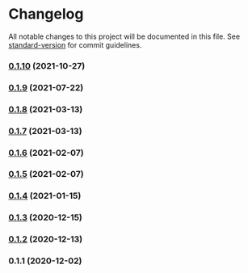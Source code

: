 # Changelog

All notable changes to this project will be documented in this file. See [standard-version](https://github.com/conventional-changelog/standard-version) for commit guidelines.

### [0.1.10](https://github.com/LucasSAmaral/mtg-life-counter/compare/v0.1.9...v0.1.10) (2021-10-27)

### [0.1.9](https://github.com/LucasSAmaral/mtg-life-counter/compare/v0.1.8...v0.1.9) (2021-07-22)

### [0.1.8](https://github.com/LucasSAmaral/mtg-life-counter/compare/v0.1.7...v0.1.8) (2021-03-13)

### [0.1.7](https://github.com/LucasSAmaral/mtg-life-counter/compare/v0.1.6...v0.1.7) (2021-03-13)

### [0.1.6](https://github.com/LucasSAmaral/mtg-life-counter/compare/v0.1.5...v0.1.6) (2021-02-07)

### [0.1.5](https://github.com/LucasSAmaral/mtg-life-counter/compare/v0.1.4...v0.1.5) (2021-02-07)

### [0.1.4](https://github.com/LucasSAmaral/mtg-life-counter/compare/v0.1.3...v0.1.4) (2021-01-15)

### [0.1.3](https://github.com/LucasSAmaral/mtg-life-counter/compare/v0.1.2...v0.1.3) (2020-12-15)

### [0.1.2](https://github.com/LucasSAmaral/mtg-life-counter/compare/v0.1.1...v0.1.2) (2020-12-13)

### 0.1.1 (2020-12-02)
